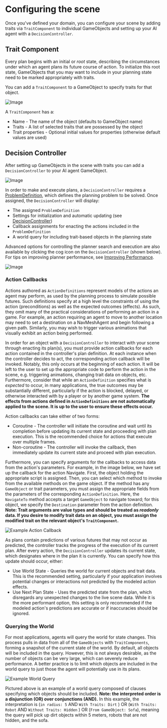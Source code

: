 # Configuring the scene

Once you've defined your domain, you can configure your scene by adding traits via `TraitComponent` to individual GameObjects and setting up your AI agent with a `DecisionController`.

## Trait Component

Every plan begins with an initial or _root_ state, describing the circumstances under which an agent plans its future course of action. To initialize this root state, GameObjects that you may want to include in your planning state need to be marked appropriately with traits.

You can add a `TraitComponent` to a GameObject to specify traits for that object.

![Image](images/TraitComponent.png)

A `TraitComponent` has a:
* Name - The name of the object (defaults to GameObject name)
* Traits - A list of selected traits that are possessed by the object
* Trait properties - Optional initial values for properties (otherwise default values are used)

## Decision Controller

After setting up GameObjects in the scene with traits you can add a `DecisionController` to your AI agent GameObject.

![Image](images/DecisionController.png)

In order to make and execute plans, a `DecisionController` requires a [ProblemDefinition](ProblemDefinition.md), which defines the planning problem to be solved. Once assigned, the `DecisionController` will display:
* The assigned `ProblemDefinition`
* Settings for initialization and automatic updating (see [DecisionController](xref:UnityEngine.AI.Planner.Controller.DecisionController))
* Callback assignments for enacting the actions included in the `ProblemDefinition`
* A world query for including trait-based objects in the planning state

Advanced options for controlling the planner search and execution are also available by clicking the cog icon on the `DecisionController` (shown below). For tips on improving planner performance, see [Improving Performance](PlannerPerformanceTips.md).

![Image](images/AdvancedSettings.png)



### Action Callbacks

Actions authored as `ActionDefinitions` represent models of the actions an agent may perform, as used by the planning process to simulate possible futures. Such definitions specify at a high level the constraints of using the action (preconditions) as well as the expected outcomes (effects). As such, they omit many of the practical considerations of performing an action in a game. For example, an action requiring an agent to move to another location may need to set a destination on a NavMeshAgent and begin following a given path. Similarly, you may wish to trigger various animations that visually exhibit an action being performed. 

In order for an object with a `DecisionController` to interact with your scene through enacting its plan(s), you must provide action callbacks for each action contained in the controller's plan definition. At each instance when the controller decides to act, the corresponding action callback will be invoked. Notably, this only occurs at the beginning of each action. It will be left to the user to set up the appropriate code to perform the action in the scene, e.g. triggering animations, changing trait data on objects, etc. Furthermore, consider that while an `ActionDefinition` specifies what is *expected* to occur, in many applications, the true outcomes may be substantially different, particularly if the action is blocked, delayed, or otherwise interacted with by a player or by another game system. **The effects from actions defined in `ActionDefinitions` are not automatically applied to the scene. It is up to the user to ensure these effects occur.** 

Action callbacks can take either of two forms:

- Coroutine - The controller will initiate the coroutine and wait until its completion before updating its current state and proceeding with plan execution. This is the recommended choice for actions that execute over multiple frames.
- Non-coroutine - The controller will invoke the callback, then immediately update its current state and proceed with plan execution. 

Furthermore, you can specify arguments for the callbacks to access data from the action's parameters. For example, in the image below, we have set up the callback for the action Navigate. First, the object holding the appropriate script is assigned. Then, you can select which method to invoke from the available methods on the game object. If the method has any `GameObject` or trait parameters, you must assign the appropriate fields from the parameters of the corresponding `ActionDefinition`. Here, the `NavigateTo` method accepts a target `GameObject` to navigate toward; for this object, we specify the `Destination` parameter from the action definition. **Note: Trait arguments are value types and should be treated as *readonly* data. If you desire to modify trait data on an object, you must assign the modified trait on the relevant object's `TraitComponent`.** 

![Example Action Callback](images/NavigateCallback.png)

As plans contain predictions of various futures that may not occur as predicted, the controller  tracks the progress of the execution of its current plan. After every action, the `DecisionController` updates its current state, which designates where in the plan it is currently.  You can specify how this update should occur, either:

- Use World State - Queries the world for current objects and trait data. This is the recommended setting, particularly if your application involves potential changes or interactions not predicted by the modeled action effects. 
- Use Next Plan State - Uses the predicted state from the plan, which disregards any unexpected changes to the live scene data. While it is the more performant option, this setting is only recommended if the modeled action's predictions are accurate or if inaccuracies should be ignored. 



### Querying the World

For most applications, agents will query the world for state changes. This process pulls in data from all of the `GameObjects` with `TraitComponents`, forming a snapshot of the current state of the world. By default, all objects will be included in the query. However, this is not always desirable, as the number of objects can be very large, which can severely reduce performance. A better practice is to limit which objects are included in the world query to just those the agent will  potentially use in its plans. 

![Example World Query](images/WorldQuery.png)

Pictured above is an example of a world query composed of clauses specifying which objects should be included. **Note: the interpreted order is a disjunction (OR) over conjunctions (AND).** In this example, the interpretation is (`in radius: 5` AND `With Traits: Dirt` ) OR (`With Traits: Robot` AND `Without Traits: Hidden` ) OR (`From GameObject: Sofa`), meaning the query will pick up dirt objects within 5 meters, robots that are not hidden, and the sofa. 

